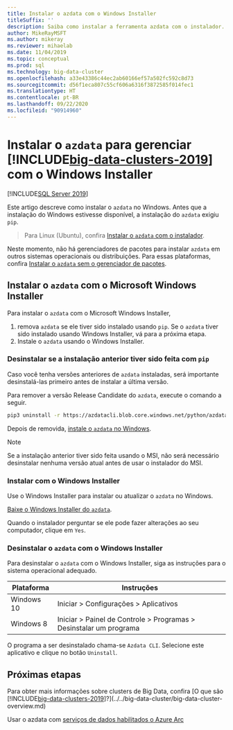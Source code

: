 ```yaml
---
title: Instalar o azdata com o Windows Installer
titleSuffix: ''
description: Saiba como instalar a ferramenta azdata com o instalador.
author: MikeRayMSFT
ms.author: mikeray
ms.reviewer: mihaelab
ms.date: 11/04/2019
ms.topic: conceptual
ms.prod: sql
ms.technology: big-data-cluster
ms.openlocfilehash: a33e43386c44ec2ab60166ef57a502fc592c8d73
ms.sourcegitcommit: d56f1eca807c55cf606a6316f3872585f014fec1
ms.translationtype: HT
ms.contentlocale: pt-BR
ms.lasthandoff: 09/22/2020
ms.locfileid: "90914960"
---
```

# <a name="install-azdata-to-manage-big-data-clusters-2019-with-windows-installer"></a>Instalar o `azdata` para gerenciar [!INCLUDE[big-data-clusters-2019](../../includes/ssbigdataclusters-ss-nover.md)] com o Windows Installer

[!INCLUDE[SQL Server 2019](../../includes/applies-to-version/azdata.md)]

Este artigo descreve como instalar o `azdata` no Windows. Antes que a instalação do Windows estivesse disponível, a instalação do `azdata` exigiu `pip`.

>Para Linux (Ubuntu), confira [Instalar o `azdata` com o instalador](./deploy-install-azdata-linux-package.md).

Neste momento, não há gerenciadores de pacotes para instalar `azdata` em outros sistemas operacionais ou distribuições. Para essas plataformas, confira [Instalar o `azdata` sem o gerenciador de pacotes](./deploy-install-azdata.md).

## <a name="install-azdata-with-the-microsoft-windows-installer"></a>Instalar o `azdata` com o Microsoft Windows Installer

Para instalar o `azdata` com o Microsoft Windows Installer,

1. remova `azdata` se ele tiver sido instalado usando `pip`. Se o `azdata` tiver sido instalado usando Windows Installer, vá para a próxima etapa.
1. Instale o `azdata` usando o Windows Installer.

### <a name="uninstall-if-previous-installation-done-with-pip"></a>Desinstalar se a instalação anterior tiver sido feita com `pip`

Caso você tenha versões anteriores de `azdata` instaladas, será importante desinstalá-las primeiro antes de instalar a última versão.

   Para remover a versão Release Candidate do `azdata`, execute o comando a seguir.

   ```bash
   pip3 uninstall -r https://azdatacli.blob.core.windows.net/python/azdata/2019-rc1/requirements.txt
   ```

Depois de removida, [instale o `azdata` no Windows](#install-azdata-windows).

>[!NOTE]
>Se a instalação anterior tiver sido feita usando o MSI, não será necessário desinstalar nenhuma versão atual antes de usar o instalador do MSI.

### <a name="install-with-windows-installer"></a><a id="install-azdata-windows"></a>Instalar com o Windows Installer

Use o Windows Installer para instalar ou atualizar o `azdata` no Windows.

[Baixe o Windows Installer do `azdata`](https://aka.ms/azdata-msi).

Quando o instalador perguntar se ele pode fazer alterações ao seu computador, clique em `Yes`.

### <a name="uninstall-azdata-with-windows-installer"></a>Desinstalar o `azdata` com o Windows Installer

Para desinstalar o `azdata` com o Windows Installer, siga as instruções para o sistema operacional adequado.

| Plataforma      | Instruções                                           |
| ------------- |--------------------------------------------------------|
| Windows 10| Iniciar > Configurações > Aplicativos                                |
| Windows 8     | Iniciar > Painel de Controle > Programas > Desinstalar um programa |

O programa a ser desinstalado chama-se `Azdata CLI`. Selecione este aplicativo e clique no botão `Uninstall`.

## <a name="next-steps"></a>Próximas etapas

Para obter mais informações sobre clusters de Big Data, confira [O que são [!INCLUDE[big-data-clusters-2019](../../includes/ssbigdataclusters-ver15.md)]?](../../big-data-cluster/big-data-cluster-overview.md)

Usar o azdata com [serviços de dados habilitados o Azure Arc](/azure/azure-arc/data/)
